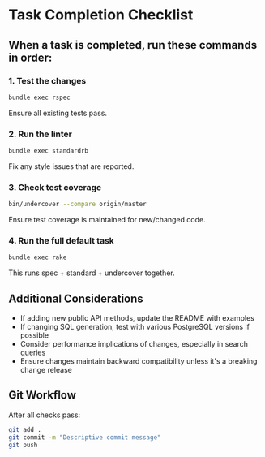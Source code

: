 # Task Completion Checklist

## When a task is completed, run these commands in order:

### 1. Test the changes
```bash
bundle exec rspec
```
Ensure all existing tests pass.

### 2. Run the linter
```bash
bundle exec standardrb
```
Fix any style issues that are reported.

### 3. Check test coverage
```bash
bin/undercover --compare origin/master
```
Ensure test coverage is maintained for new/changed code.

### 4. Run the full default task
```bash
bundle exec rake
```
This runs spec + standard + undercover together.

## Additional Considerations
- If adding new public API methods, update the README with examples
- If changing SQL generation, test with various PostgreSQL versions if possible
- Consider performance implications of changes, especially in search queries
- Ensure changes maintain backward compatibility unless it's a breaking change release

## Git Workflow
After all checks pass:
```bash
git add .
git commit -m "Descriptive commit message"
git push
```